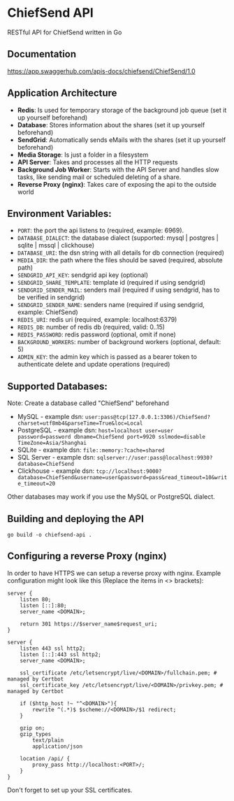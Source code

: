 # ChiefSend API
RESTful API for ChiefSend written in Go

## Documentation
https://app.swaggerhub.com/apis-docs/chiefsend/ChiefSend/1.0

## Application Architecture
- **Redis**: Is used for temporary storage of the background job queue (set it up yourself beforehand)
- **Database**: Stores information about the shares (set it up yourself beforehand)
- **SendGrid**: Automatically sends eMails with the shares (set it up yourself beforehand)
- **Media Storage**: Is just a folder in a filesystem
- **API Server**: Takes and processes all the HTTP requests
- **Background Job Worker**: Starts with the API Server and handles slow tasks, like sending mail or scheduled deleting of a share.
- **Reverse Proxy (nginx)**: Takes care of exposing the api to the outside world

## Environment Variables:
- `PORT`: the port the api listens to (required, example: 6969).
- `DATABASE_DIALECT`: the database dialect (supported: mysql | postgres | sqlite | mssql | clickhouse)
- `DATABASE_URI`: the dsn string with all details for db connection (required)
- `MEDIA_DIR`: the path where the files should be saved (required, absolute path)
- `SENDGRID_API_KEY`: sendgrid api key (optional)
- `SENDGRID_SHARE_TEMPLATE`: template id (required if using sendgrid)
- `SENDGRID_SENDER_MAIL`: senders mail (required if using sendgrid, has to be verified in sendgrid)
- `SENDGRID_SENDER_NAME`: senders name (required if using sendgrid, example: ChiefSend)
- `REDIS_URI`: redis uri (required, example: localhost:6379)
- `REDIS_DB`: number of redis db (required, valid: 0..15)
- `REDIS_PASSWORD`: redis password (optional, omit if none)
- `BACKGROUND_WORKERS`: number of background workers (optional, default: 5)
- `ADMIN_KEY`: the admin key which is passed as a bearer token to authenticate delete and update operations (required)

## Supported Databases:
Note: Create a database called "ChiefSend" beforehand
- MySQL - example dsn: `user:pass@tcp(127.0.0.1:3306)/ChiefSend?charset=utf8mb4&parseTime=True&loc=Local`
- PostgreSQL - example dsn: `host=localhost user=user password=password dbname=ChiefSend port=9920 sslmode=disable TimeZone=Asia/Shanghai`
- SQLite - example dsn: `file::memory:?cache=shared`
- SQL Server - example dsn: `sqlserver://user:pass@localhost:9930?database=ChiefSend`
- Clickhouse - example dsn: `tcp://localhost:9000?database=ChiefSend&username=user&password=pass&read_timeout=10&write_timeout=20`

Other databases may work if you use the MySQL or PostgreSQL dialect.

## Building and deploying the API
```
go build -o chiefsend-api .
```

## Configuring a reverse Proxy (nginx)
In order to have HTTPS we can setup a reverse proxy with nginx.
Example configuration might look like this (Replace the items in <> brackets):
```
server {
    listen 80;
    listen [::]:80;
    server_name <DOMAIN>;

    return 301 https://$server_name$request_uri;
}

server {
    listen 443 ssl http2;
    listen [::]:443 ssl http2;
    server_name <DOMAIN>;

    ssl_certificate /etc/letsencrypt/live/<DOMAIN>/fullchain.pem; # managed by Certbot
    ssl_certificate_key /etc/letsencrypt/live/<DOMAIN>/privkey.pem; # managed by Certbot

    if ($http_host !~ "^<DOMAIN>"){
        rewrite ^(.*)$ $scheme://<DOMAIN>/$1 redirect;
    }

    gzip on;
    gzip_types
        text/plain
        application/json

    location /api/ {
        proxy_pass http://localhost:<PORT>/;
    }
}
```
Don't forget to set up your SSL certificates.
